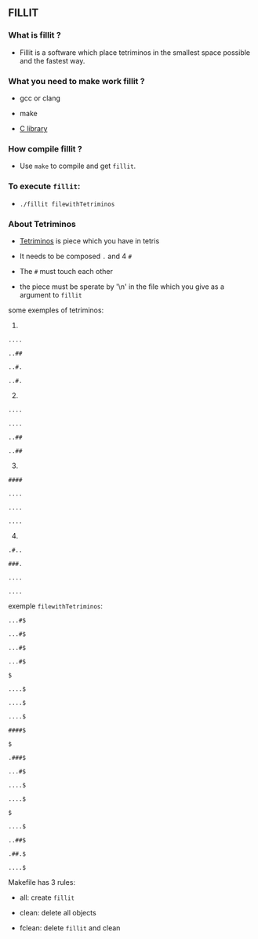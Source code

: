 ## FILLIT

### What is fillit ?

* Fillit is a software which place tetriminos in the smallest space possible and the fastest way.

### What you need to make work fillit ?

* gcc or clang

* make

* [C library](https://en.wikipedia.org/wiki/C_standard_library)

### How compile fillit ?

* Use `make` to compile and get `fillit`.

### To execute `fillit`:

* `./fillit filewithTetriminos`

### About Tetriminos

* [Tetriminos](https://en.wikipedia.org/wiki/Tetromino) is piece which you have in tetris

* It needs to be composed `.` and 4 `#`

* The `#` must touch each other

* the piece must be sperate by '\n' in the file which you give as a argument to `fillit`

some exemples of tetriminos:

1.

`....`

`..##`

`..#.`

`..#.`

2.

`....`

`....`

`..##`

`..##`


3.

`####`

`....`

`....`

`....`

4.

`.#..`

`###.`

`....`

`....`

exemple `filewithTetriminos`:

`...#$`

`...#$`

`...#$`

`...#$`

`$`

`....$`

`....$`

`....$`

`####$`

`$`

`.###$`

`...#$`

`....$`

`....$`

`$`

`....$`

`..##$`

`.##.$`

`....$`

Makefile has 3 rules:

* all: create `fillit`

* clean: delete all objects

* fclean: delete `fillit` and clean

